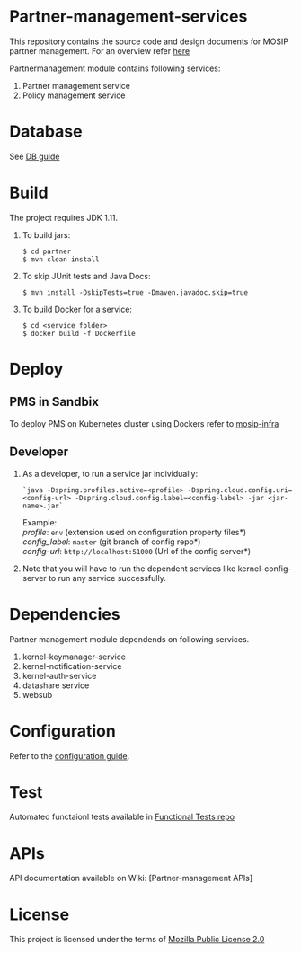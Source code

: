 # Partner-management-services

This repository contains the source code and design documents for MOSIP partner management. For an overview refer [here](https://nayakrounak.gitbook.io/mosip-docs/modules/partner-management)

Partnermanagement module contains following services:
1. Partner management service
2. Policy management service

# Database
 See [DB guide](db_scripts/README.md)
 
# Build
The project requires JDK 1.11. 
1. To build jars:
    ```
    $ cd partner
    $ mvn clean install 
    ```
1. To skip JUnit tests and Java Docs:
    ```
    $ mvn install -DskipTests=true -Dmaven.javadoc.skip=true
    ```
1. To build Docker for a service:
    ```
    $ cd <service folder>
    $ docker build -f Dockerfile
    ```

# Deploy

## PMS in Sandbix
To deploy PMS on Kubernetes cluster using Dockers refer to [mosip-infra](https://github.com/mosip/mosip-infra/tree/1.2.0-rc2/deployment/v3)

## Developer

1. As a developer, to run a service jar individually:
    ```
    `java -Dspring.profiles.active=<profile> -Dspring.cloud.config.uri=<config-url> -Dspring.cloud.config.label=<config-label> -jar <jar-name>.jar`
    ```
    Example:  
        _profile_: `env` (extension used on configuration property files*)    
        _config_label_: `master` (git branch of config repo*)  
        _config-url_: `http://localhost:51000` (Url of the config server*)  
	
1. Note that you will have to run the dependent services like kernel-config-server to run any service successfully.

# Dependencies

Partner management module dependends on following services.
 
 1. kernel-keymanager-service
 2. kernel-notification-service
 3. kernel-auth-service
 4. datashare service
 5. websub 
 
# Configuration
 
Refer to the [configuration guide](docs/configuration.md).

# Test
Automated functaionl tests available in [Functional Tests repo](https://github.com/mosip/mosip-functional-tests)

# APIs
API documentation available on Wiki: [Partner-management APIs]

# License
This project is licensed under the terms of [Mozilla Public License 2.0](https://github.com/mosip/mosip-platform/blob/master/LICENSE)

